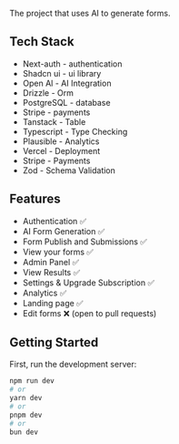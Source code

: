 The project that uses AI to generate forms.

## Tech Stack 

- Next-auth - authentication
- Shadcn ui - ui library
- Open Al - AI Integration
- Drizzle - Orm
- PostgreSQL - database
- Stripe - payments
- Tanstack - Table
- Typescript - Type Checking
- Plausible - Analytics
- Vercel - Deployment
- Stripe - Payments
- Zod - Schema Validation


## Features

- Authentication ✅
- AI Form Generation ✅
- Form Publish and Submissions ✅
- View your forms ✅
- Admin Panel ✅
- View Results ✅
- Settings & Upgrade Subscription ✅
- Analytics  ✅
- Landing page ✅
- Edit forms ❌ (open to pull requests)

## Getting Started

First, run the development server:

```bash
npm run dev
# or
yarn dev
# or
pnpm dev
# or
bun dev
```

